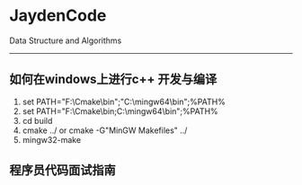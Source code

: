 # JaydenCode
Data Structure and Algorithms

---

## 如何在windows上进行c++ 开发与编译
1. set PATH="F:\Cmake\bin";"C:\mingw64\bin";%PATH%
2. set PATH="F:\Cmake\bin;C:\mingw64\bin";%PATH%
3. cd build
4. cmake ../  or cmake -G"MinGW Makefiles" ../
5. mingw32-make

## 程序员代码面试指南
